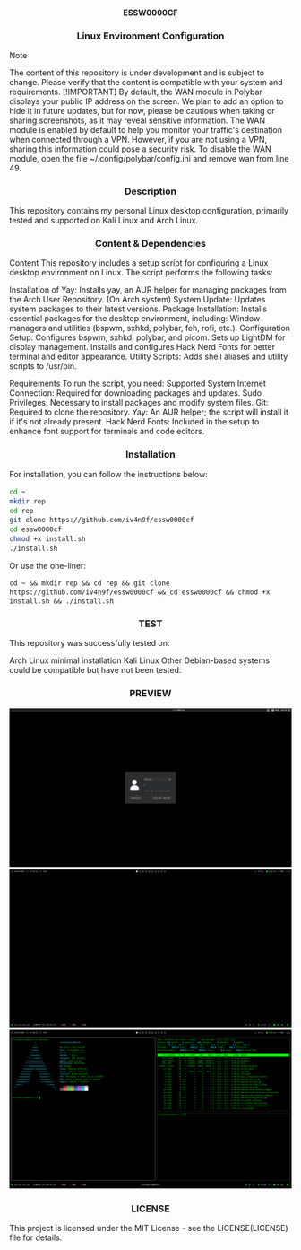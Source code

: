 <h4 align="center"> ESSW0000CF </h4>
<h3 align="center"> Linux Environment Configuration </h3>

> [!NOTE]
> The content of this repository is under development and is subject to change. Please verify that the content is compatible with your system and requirements.
> [!IMPORTANT]
> By default, the WAN module in Polybar displays your public IP address on the screen. We plan to add an option to hide it in future updates, but for now, please be cautious when taking or sharing screenshots, as it may reveal sensitive information.
> The WAN module is enabled by default to help you monitor your traffic's destination when connected through a VPN. However, if you are not using a VPN, sharing this information could pose a security risk.
> To disable the WAN module, open the file ~/.config/polybar/config.ini and remove wan from line 49.

<h3 align="center"> Description </h3>

This repository contains my personal Linux desktop configuration, primarily tested and supported on Kali Linux and Arch Linux.

<h3 align="center"> Content & Dependencies </h3>

Content
This repository includes a setup script for configuring a Linux desktop environment on Linux. The script performs the following tasks:

Installation of Yay: Installs yay, an AUR helper for managing packages from the Arch User Repository. (On Arch system)
System Update: Updates system packages to their latest versions.
Package Installation: Installs essential packages for the desktop environment, including:
Window managers and utilities (bspwm, sxhkd, polybar, feh, rofi, etc.).
Configuration Setup:
Configures bspwm, sxhkd, polybar, and picom.
Sets up LightDM for display management.
Installs and configures Hack Nerd Fonts for better terminal and editor appearance.
Utility Scripts: Adds shell aliases and utility scripts to /usr/bin.

Requirements
To run the script, you need:
Supported System
Internet Connection: Required for downloading packages and updates.
Sudo Privileges: Necessary to install packages and modify system files.
Git: Required to clone the repository.
Yay: An AUR helper; the script will install it if it's not already present.
Hack Nerd Fonts: Included in the setup to enhance font support for terminals and code editors.

<h3 align="center"> Installation </h3>

For installation, you can follow the instructions below:

```bash
cd ~
mkdir rep
cd rep
git clone https://github.com/iv4n9f/essw0000cf
cd essw0000cf
chmod +x install.sh
./install.sh
```

Or use the one-liner:

```
cd ~ && mkdir rep && cd rep && git clone https://github.com/iv4n9f/essw0000cf && cd essw0000cf && chmod +x install.sh && ./install.sh
```

<h3 align="center"> TEST </h3>
This repository was successfully tested on:

Arch Linux minimal installation
Kali Linux
Other Debian-based systems could be compatible but have not been tested.

<h3 align="center"> PREVIEW </h3>

![Login Screen](https://github.com/iv4n9f/essw0000cf/blob/main/images/login.png)
![Desktop Screen](https://github.com/iv4n9f/essw0000cf/blob/main/images/0001.png)
![Terminal Screen](https://github.com/iv4n9f/essw0000cf/blob/main/images/0002.png)


<h3 align="center"> LICENSE </h3>

This project is licensed under the MIT License - see the LICENSE(LICENSE) file for details.